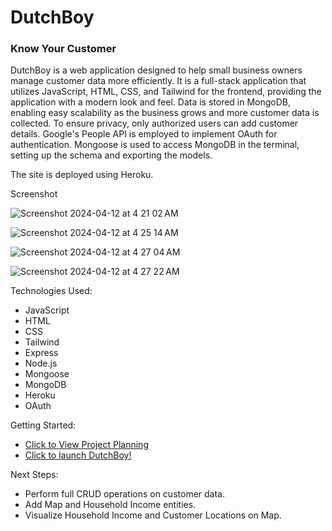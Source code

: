 # DutchBoy
### Know Your Customer

DutchBoy is a web application designed to help small business owners manage customer data more efficiently. It is a full-stack application that utilizes JavaScript, HTML, CSS, and Tailwind for the frontend, providing the application with a modern look and feel. Data is stored in MongoDB, enabling easy scalability as the business grows and more customer data is collected. To ensure privacy, only authorized users can add customer details. Google's People API is employed to implement OAuth for authentication. Mongoose is used to access MongoDB in the terminal, setting up the schema and exporting the models.

The site is deployed using Heroku.

Screenshot

![Screenshot 2024-04-12 at 4 21 02 AM](https://github.com/fahdm/dutch-boy/assets/8414726/f518fa8a-0bab-4916-8e42-9749ecf3a74b)

![Screenshot 2024-04-12 at 4 25 14 AM](https://github.com/fahdm/dutch-boy/assets/8414726/6451c9ed-d522-4adb-a3ca-17989481de69)


![Screenshot 2024-04-12 at 4 27 04 AM](https://github.com/fahdm/dutch-boy/assets/8414726/356d54ae-da83-4f2f-a853-ff33fad45dbe)


![Screenshot 2024-04-12 at 4 27 22 AM](https://github.com/fahdm/dutch-boy/assets/8414726/d3a8bdfa-e857-433c-9deb-4a8ab5d3ce0b)

Technologies Used:

- JavaScript
- HTML
- CSS
- Tailwind
- Express
- Node.js
- Mongoose
- MongoDB
- Heroku
- OAuth

Getting Started:

- [Click to View Project Planning](https://trello.com/b/Yzgz5fTQ/dutch-boy)
- [Click to launch DutchBoy!](https://dutchboy-app-70154e49b433.herokuapp.com/)

Next Steps:

- Perform full CRUD operations on customer data.
- Add Map and Household Income entities.
- Visualize Household Income and Customer Locations on Map.
